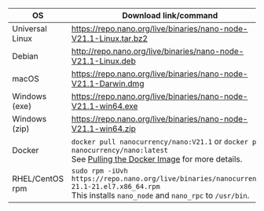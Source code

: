 | OS | Download link/command | Verification |
|----|---------------|-|
| Universal Linux | https://repo.nano.org/live/binaries/nano-node-V21.1-Linux.tar.bz2 | [SHA256 Checksum](https://repo.nano.org/live/binaries/nano-node-V21.1-Linux.tar.bz2.sha256) |
| Debian | http://repo.nano.org/live/binaries/nano-node-V21.1-Linux.deb | [SHA256 Checksum](https://repo.nano.org/live/binaries/nano-node-V21.1-Linux.deb.sha256) |
| macOS | https://repo.nano.org/live/binaries/nano-node-V21.1-Darwin.dmg | [SHA256 Checksum](https://s3.us-east-2.amazonaws.com/repo.nano.org/live/binaries/nano-node-V21.1-Darwin.dmg.sha256) |
| Windows (exe) | https://repo.nano.org/live/binaries/nano-node-V21.1-win64.exe | [SHA256 Checksum](https://repo.nano.org/live/binaries/nano-node-V21.1-win64.exe.sha256) |
| Windows (zip) | https://repo.nano.org/live/binaries/nano-node-V21.1-win64.zip | [SHA256 Checksum](https://repo.nano.org/live/binaries/nano-node-V21.1-win64.zip.sha256) |
| Docker | `docker pull nanocurrency/nano:V21.1` or `docker pull nanocurrency/nano:latest`<br />See [Pulling the Docker Image](/running-a-node/node-setup/#pulling-the-docker-image) for more details. | |
| RHEL/CentOS rpm | `sudo rpm -iUvh https://repo.nano.org/live/binaries/nanocurrency-21.1-21.el7.x86_64.rpm`<br />This installs `nano_node` and `nano_rpc` to `/usr/bin`. | [SHA256 Checksum](https://repo.nano.org/live/binaries/nanocurrency-21.1-21.el7.x86_64.rpm.sha256) |
